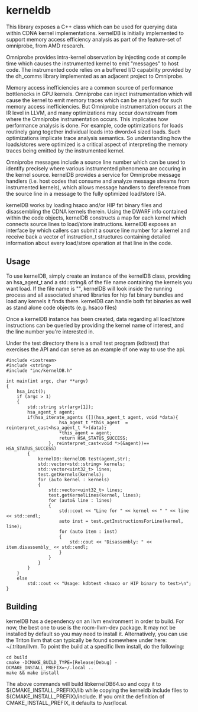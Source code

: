 # kerneldb
This library exposes a C++ class which can be used for querying data within CDNA kernel implementations. kernelDB is initially
implemented to support memory access efficiency analysis as part of the feature-set of omniprobe, from AMD research.

Omniprobe provides intra-kernel observation by injecting code at compile time which causes the instrumented kernel to emit "messages" 
to host code. The instrumented code relies on a buffered I/O capability provided by the dh_comms library implemented as an adjacent project
to Omniprobe. 

Memory access inefficiencies are a common source of performance bottlenecks in GPU kernels. Omniprobe can inject instrumentation which
will cause the kernel to emit memory traces which can be analyzed for such memory access inefficiencies. But Omniprobe instrumentation occurs at the IR
level in LLVM, and many optimizations may occur downstream from where the Omniprobe instrumentation occurs. This implicates how performance
analysis is done. For example, code optimizations for loads routinely gang together individual loads into dwordx4 sized loads. Such optimizations
implicate trace analysis semantics. So understanding how the loads/stores were optimized is a critical aspect of interpreting the memory traces being 
emitted by the instrumented kernel.

Omniprobe messages include a source line number which can be used to identify precisely where various instrumented phenomena are occuring
in the kernel source. kernelDB provides a service for Omniprobe message handlers (i.e. host codes that consume and analyze message streams
from instrumented kernels), which allows message handlers to dereference from the source line in a message to the fully optimized load/store ISA.

kernelDB works by loading hsaco and/or HIP fat binary files and disassembling the CDNA kernels therein. Using the DWARF info contained within
the code objects, kernelDB constructs a map for each kernel which connects source lines to load/store instructions. kernelDB exposes an interface by
which callers can submit a source line number for a kernel and receive back a vector of instruction_t structures containing detailed information
about every load/store operation at that line in the code.
## Usage
To use kernelDB, simply create an instance of the kernelDB class, providing an hsa_agent_t and a std::string& of the file name containing the kernels you want
load. If the file name is "", kernelDB will look inside the running process and all associated shared libraries for hip fat binary bundles and load any kernels
it finds there. kernelDB can handle both fat binaries as well as stand alone code objects (e.g. hsaco files)

Once a kernelDB instance has been created, data regarding all load/store instructions can be queried by providing the kernel name of interest, and the line number
you're interested in. 

Under the test directory there is a small test program (kdbtest) that exercises the API and can serve as an example of one way to use the api. 
```
#include <iostream>
#include <string>
#include "inc/kernelDB.h"

int main(int argc, char **argv)
{
    hsa_init();
    if (argc > 1)
    {
        std::string str(argv[1]);
        hsa_agent_t agent;
        if(hsa_iterate_agents ([](hsa_agent_t agent, void *data){
                    hsa_agent_t *this_agent  = reinterpret_cast<hsa_agent_t *>(data);
                    *this_agent = agent;
                    return HSA_STATUS_SUCCESS;
                }, reinterpret_cast<void *>(&agent))== HSA_STATUS_SUCCESS)
        {
            kernelDB::kernelDB test(agent,str);
            std::vector<std::string> kernels;
            std::vector<uint32_t> lines;
            test.getKernels(kernels);
            for (auto kernel : kernels)
            {
                std::vector<uint32_t> lines;
                test.getKernelLines(kernel, lines);
                for (auto& line : lines)
                {
                    std::cout << "Line for " << kernel << " " << line << std::endl;
                    auto inst = test.getInstructionsForLine(kernel, line);
                    for (auto item : inst)
                    {
                        std::cout << "Disassembly: " << item.disassembly_ << std::endl;
                    }
                }
            }
        }
    }
    else
        std::cout << "Usage: kdbtest <hsaco or HIP binary to test>\n";
}
```
## Building
kernelDB has a dependency on an llvm environment in order to build. For now, the best one to use is the rocm-llvm-dev package. It may not be installed by default so you may need to install it.
Alternatively, you can use the Triton llvm that can typically be found somewhere under here: ~/.triton/llvm. To point the build at a specific llvm install, do the following:
```
cd build
cmake -DCMAKE_BUILD_TYPE=[Release|Debug] -DCMAKE_INSTALL_PREFIX=~/.local ..
make && make install
```
The above commands will build libkernelDB64.so and copy it to ${CMAKE_INSTALL_PREFIX}/lib while copying the kerneldb include files to ${CMAKE_INSTALL_PREFIX}/include. If you omit the definition of CMAKE_INSTALL_PREFIX, it defaults to /usr/local.
